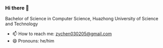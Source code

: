 ### Hi there 👋

Bachelor of Science in Computer Science, Huazhong University of Science and Technology

- 📫 How to reach me: zychen030205@gmail.com
- 😄 Pronouns: he/him

